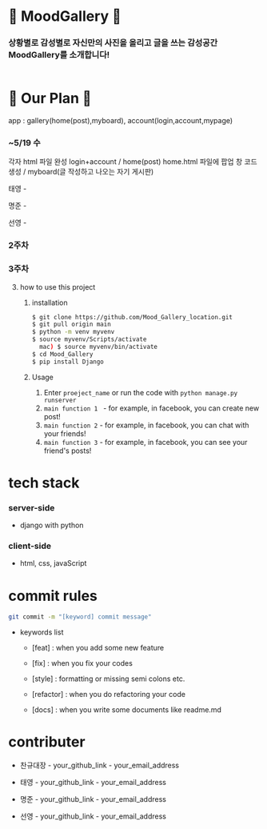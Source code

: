 # 🖤 MoodGallery 🖤


### 상황별로 감성별로 자신만의 사진을 올리고 글을 쓰는 감성공간 MoodGallery를 소개합니다! <br><br>




# 🖤 Our Plan 🖤

   app : gallery(home(post),myboard), account(login,account,mypage)

   ### ~5/19 수
   각자 html 파일 완성
   login+account / home(post) home.html 파일에 팝업 창 코드 생성 / myboard(글 작성하고 나오는 자기 게시판) 

   태영 -  
   
   명준 -  
   
   선영 -  
   

   ### 2주차


   ### 3주차 





3. how to use this project

   1. installation

      ``` bash
      $ git clone https://github.com/Mood_Gallery_location.git
      $ git pull origin main
      $ python -m venv myvenv
      $ source myvenv/Scripts/activate
      	mac) $ source myvenv/bin/activate
      $ cd Mood_Gallery
      $ pip install Django
      ```

   2. Usage

      1. Enter `proeject_name` or run the code with `python manage.py runserver`
      2. `main function 1 ` - for example, in facebook, you can create new post!
      3. `main function 2` - for example, in facebook, you can chat with your friends!
      4. `main function 3` - for example, in facebook, you can see your friend's posts!




# tech stack

### server-side

- django with python

### client-side

- html, css, javaScript

  


# commit rules

```bash
git commit -m "[keyword] commit message"
```

- keywords list

  - [feat] : when you add some new feature

  - [fix] : when you fix your codes

  - [style] : formatting or missing semi colons etc.

  - [refactor] : when you do refactoring your code

  - [docs] : when you write some documents like readme.md

    


# contributer

- 찬규대장 - your_github_link - your_email_address

- 태영 - your_github_link - your_email_address

- 명준 - your_github_link - your_email_address

- 선영 - your_github_link - your_email_address

  


